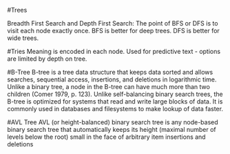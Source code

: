 #Trees

Breadth First Search and Depth First Search:
The point of BFS or DFS is to visit each node exactly once.
BFS is better for deep trees.
DFS is better for wide trees.

#Tries
Meaning is encoded in each node.
Used for predictive text - options are limited by depth on tree.

#B-Tree
B-tree is a tree data structure that keeps data sorted and allows searches, sequential access, insertions, and deletions in logarithmic time. Unlike a binary tree, a node in the B-tree can have much more than two children (Comer 1979, p. 123). Unlike self-balancing binary search trees, the B-tree is optimized for systems that read and write large blocks of data. It is commonly used in databases and filesystems to make lookup of data faster.

#AVL Tree
AVL (or height-balanced) binary search tree is any node-based binary search tree that automatically keeps its height (maximal number of levels below the root) small in the face of arbitrary item insertions and deletions
